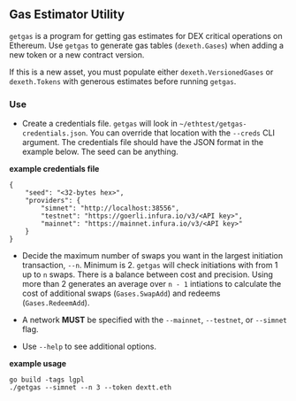 ## Gas Estimator Utility

`getgas` is a program for getting gas estimates for DEX critical operations
on Ethereum. Use `getgas` to generate gas tables (`dexeth.Gases`) when adding a
new token or a new contract version.

If this is a new asset, you must populate either `dexeth.VersionedGases` or
`dexeth.Tokens` with generous estimates before running `getgas`.

### Use
- Create a credentials file. `getgas` will look in `~/ethtest/getgas-credentials.json`. You can override that location with the `--creds` CLI argument. The credentials file should have the JSON format in the example below. The seed can be anything.

**example credentials file**
```
{
    "seed": "<32-bytes hex>",
    "providers": {
        "simnet": "http://localhost:38556",
        "testnet": "https://goerli.infura.io/v3/<API key>",
        "mainnet": "https://mainnet.infura.io/v3/<API key>"
    }
}
```

- Decide the maximum number of swaps you want in the largest initiation transaction, `--n`. Minimum is 2. `getgas` will check initiations with from 1 up to `n` swaps. There is a balance between cost and precision. Using more than 2 generates an average over `n - 1` intiations to calculate the cost of additional swaps (`Gases.SwapAdd`) and redeems (`Gases.RedeemAdd`).

- A network **MUST** be specified with the `--mainnet`, `--testnet`, or `--simnet` flag.

- Use `--help` to see additional options.

**example usage**
```
go build -tags lgpl
./getgas --simnet --n 3 --token dextt.eth
```
